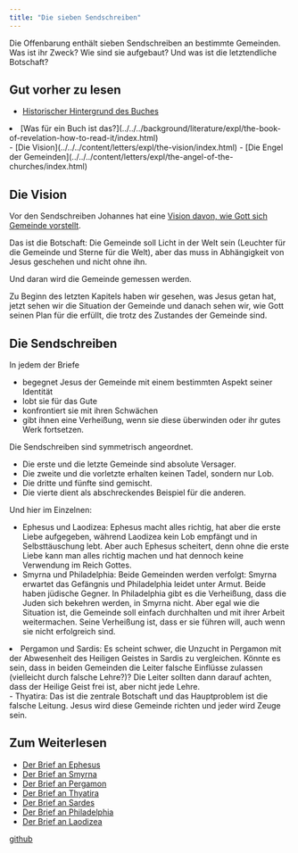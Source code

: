 ```yaml
---
title: "Die sieben Sendschreiben"
---
```



Die Offenbarung enthält sieben Sendschreiben an bestimmte Gemeinden. Was ist ihr Zweck? Wie sind sie aufgebaut? Und was ist die letztendliche Botschaft?


## Gut vorher zu lesen

<a name="8d05"></a>
- [Historischer Hintergrund des Buches](../../../background/history/expl/pax-romana-key-to-understand-the-book-of-revelation/index.html)
<li id="a538">[Was für ein Buch ist das?](../../../background/literature/expl/the-book-of-revelation-how-to-read-it/index.html)</li>- [Die Vision](../../../content/letters/expl/the-vision/index.html)
- [Die Engel der Gemeinden](../../../content/letters/expl/the-angel-of-the-churches/index.html)



## Die Vision

<a name="216d"></a>
Vor den Sendschreiben Johannes hat eine [Vision davon, wie Gott sich Gemeinde vorstellt](../../../content/letters/expl/the-vision/index.html).

Das ist die Botschaft: Die Gemeinde soll Licht in der Welt sein (Leuchter für die Gemeinde und Sterne für die Welt), aber das muss in Abhängigkeit von Jesus geschehen und nicht ohne ihn.

Und daran wird die Gemeinde gemessen werden.

Zu Beginn des letzten Kapitels haben wir gesehen, was Jesus getan hat, jetzt sehen wir die Situation der Gemeinde und danach sehen wir, wie Gott seinen Plan für die erfüllt, die trotz des Zustandes der Gemeinde sind.


## Die Sendschreiben

<a name="d28f"></a>
In jedem der Briefe

- begegnet Jesus der Gemeinde mit einem bestimmten Aspekt seiner Identität
- lobt sie für das Gute
- konfrontiert sie mit ihren Schwächen
- gibt ihnen eine Verheißung, wenn sie diese überwinden oder ihr gutes Werk fortsetzen.


Die Sendschreiben sind symmetrisch angeordnet.

- Die erste und die letzte Gemeinde sind absolute Versager.
- Die zweite und die vorletzte erhalten keinen Tadel, sondern nur Lob.
- Die dritte und fünfte sind gemischt.
- Die vierte dient als abschreckendes Beispiel für die anderen.


Und hier im Einzelnen:

- Ephesus und Laodizea: Ephesus macht alles richtig, hat aber die erste Liebe aufgegeben, während Laodizea kein Lob empfängt und in Selbsttäuschung lebt. Aber auch Ephesus scheitert, denn ohne die erste Liebe kann man alles richtig machen und hat dennoch keine Verwendung im Reich Gottes.
- Smyrna und Philadelphia: Beide Gemeinden werden verfolgt: Smyrna erwartet das Gefängnis und Philadelphia leidet unter Armut. Beide haben jüdische Gegner. In Philadelphia gibt es die Verheißung, dass die Juden sich bekehren werden, in Smyrna nicht. Aber egal wie die Situation ist, die Gemeinde soll einfach durchhalten und mit ihrer Arbeit weitermachen. Seine Verheißung ist, dass er sie führen will, auch wenn sie nicht erfolgreich sind.
<li id="6751">Pergamon und Sardis: Es scheint schwer, die Unzucht in Pergamon mit der Abwesenheit des Heiligen Geistes in Sardis zu vergleichen. Könnte es sein, dass in beiden Gemeinden die Leiter falsche Einflüsse zulassen (vielleicht durch falsche Lehre?)? Die Leiter sollten dann darauf achten, dass der Heilige Geist frei ist, aber nicht jede Lehre.</li>- Thyatira: Das ist die zentrale Botschaft und das Hauptproblem ist die falsche Leitung. Jesus wird diese Gemeinde richten und jeder wird Zeuge sein.



## Zum Weiterlesen

<a name="7efd"></a>
- [Der Brief an Ephesus](../../../content/letters/expl/the-letter-to-the-church-in-ephesus/index.html)
- [Der Brief an Smyrna](../../../content/letters/expl/the-letter-to-the-church-in-smyrna/index.html)
- [Der Brief an Pergamon](../../../content/letters/expl/the-letter-to-the-church-in-pergamon/index.html)
- [Der Brief an Thyatira](../../../content/letters/expl/the-letter-to-the-church-in-thyatira/index.html)
- [Der Brief an Sardes](../../../content/letters/expl/the-letter-to-the-church-in-sardis/index.html)
- [Der Brief an Philadelphia](../../../content/letters/expl/the-letter-to-the-church-in-philadelphia/index.html)
- [Der Brief an Laodizea](../../../content/letters/expl/the-letter-to-the-church-in-laodicea/index.html)




[github](https://github.com/revelation-today/revelation-today/blob/main/exampleSite/content/docs/content/letters/expl/the-letters-to-the-seven-churches.de.md)
